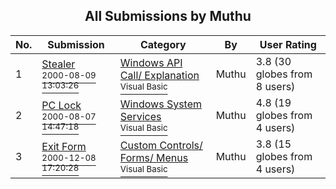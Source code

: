 ﻿<div align="center">

## All Submissions by Muthu

</div>

No.  | Submission | Category | By   | User Rating
---- | ---------- | -------- | ---- | -----------
1 | [Stealer<br /><sup>2000-08-09 13:03:26</sup>](https://github.com/Planet-Source-Code/muthu-stealer__1-10550) | [Windows API Call/ Explanation<br /><sup>Visual Basic</sup>](../ByCategory/windows-api-call-explanation__1-39.md) | Muthu | 3.8 (30 globes from 8 users)
2 | [PC Lock<br /><sup>2000-08-07 14:47:18</sup>](https://github.com/Planet-Source-Code/muthu-pc-lock__1-10470) | [Windows System Services<br /><sup>Visual Basic</sup>](../ByCategory/windows-system-services__1-35.md) | Muthu | 4.8 (19 globes from 4 users)
3 | [Exit Form<br /><sup>2000-12-08 17:20:28</sup>](https://github.com/Planet-Source-Code/muthu-exit-form__1-13422) | [Custom Controls/ Forms/  Menus<br /><sup>Visual Basic</sup>](../ByCategory/custom-controls-forms-menus__1-4.md) | Muthu | 3.8 (15 globes from 4 users)
